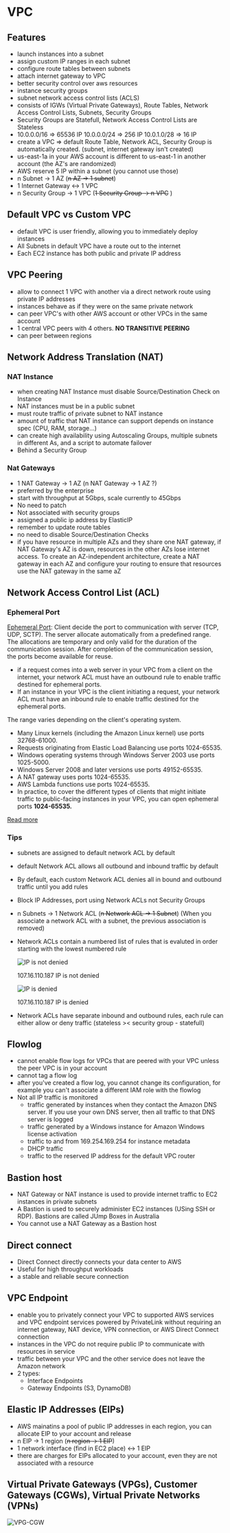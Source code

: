 # VPC

## Features

- launch instances into a subnet
- assign custom IP ranges in each subnet
- configure route tables between subnets
- attach internet gateway to VPC
- better security control over aws resources
- instance security groups
- subnet network access control lists (ACLS)
- consists of IGWs (Virtual Private Gateways), Route Tables, Network Access Control Lists, Subnets, Security Groups
- Security Groups are Statefull, Network Access Control Lists are Stateless
- 10.0.0.0/16 ⇒ 65536 IP
10.0.0.0/24 ⇒ 256 IP
10.0.1.0/28 ⇒ 16 IP
- create a VPC ⇒ default Route Table, Network ACL, Security Group is automatically created. (subnet, internet gateway isn't created)
- us-east-1a in your AWS account is different to us-east-1 in another account (the AZ's are randomized)
- AWS reserve 5 IP within a subnet (you cannot use those)
- n Subnet → 1 AZ (~~n AZ → 1 subnet~~)
- 1 Internet Gateway ↔ 1 VPC
- n Security Group → 1 VPC  (~~1 Security Group → n VPC~~ )

## Default VPC vs Custom VPC

- default VPC is user friendly, allowing you to immediately deploy instances
- All Subnets in default VPC have a route out to the internet
- Each EC2 instance has both public and private IP address

## VPC Peering

- allow to connect 1 VPC with another via a direct network route using private IP addresses
- instances behave as if they were on the same private network
- can peer VPC's with other AWS account or other VPCs in the same account
- 1 central VPC peers with 4 others. **NO TRANSITIVE PEERING**
- can peer between regions

## Network Address Translation (NAT)

### NAT Instance

- when creating NAT Instance must disable Source/Destination Check on Instance
- NAT instances must be in a public subnet
- must route traffic of private subnet to NAT instance
- amount of traffic that NAT instance can support depends on instance spec (CPU, RAM, storage...)
- can create high availability using Autoscaling Groups, multiple subnets in different As, and a script to automate failover
- Behind a Security Group

### Nat Gateways

- 1 NAT Gateway → 1 AZ (n NAT Gateway → 1 AZ ?)
- preferred by the enterprise
- start with throughput at 5Gbps, scale currently to 45Gbps
- No need to patch
- Not associated with security groups
- assigned a public ip address by ElasticIP
- remember to update route tables
- no need to disable Source/Destination Checks
- if you have resource in multiple AZs and they share one NAT gateway, if NAT Gateway's AZ is down, resources in the other AZs lose internet access. To create an AZ-independent architecture, create a NAT gateway in each AZ and configure your routing to ensure that resources use the NAT gateway in the same aZ

## Network Access Control List (ACL)

### Ephemeral Port

[Ephemeral Port](https://en.wikipedia.org/wiki/Ephemeral_port): Client decide the port to communication with server (TCP, UDP, SCTP). The server allocate automatically from a predefined range. The allocations are temporary and only valid for the duration of the communication session. After completion of the communication session, the ports become available for reuse.

- if a request comes into a web server in your VPC from a client on the internet, your network ACL must have an outbound rule to enable traffic destined for ephemeral ports.
- If an instance in your VPC is the client initiating a request, your network ACL must have an inbound rule to enable traffic destined for the ephemeral ports.

The range varies depending on the client's operating system.

- Many Linux kernels (including the Amazon Linux kernel) use ports 32768-61000.
- Requests originating from Elastic Load Balancing use ports 1024-65535.
- Windows operating systems through Windows Server 2003 use ports 1025-5000.
- Windows Server 2008 and later versions use ports 49152-65535.
- A NAT gateway uses ports 1024-65535.
- AWS Lambda functions use ports 1024-65535.
- In practice, to cover the different types of clients that might initiate traffic to public-facing instances in your VPC, you can open ephemeral ports **1024-65535.**

[Read more](https://docs.aws.amazon.com/vpc/latest/userguide//vpc-network-acls.html#nacl-ephemeral-ports)

### Tips

- subnets are assigned to default network ACL by default
- default Network ACL allows all outbound and inbound traffic by default
- By default, each custom Network ACL denies all in bound and outbound traffic until you add rules
- Block IP Addresses, port using Network ACLs not Security Groups
- n Subnets → 1 Network ACL (~~n Network ACL → 1 Subnet~~) (When you associate a network ACL with a subnet, the previous association is removed)
- Network ACLs contain a numbered list of rules that is evaluted in order starting with the lowest numbered rule

    ![IP is not denied](images/ip-not-denied.png)

    107.16.110.187 IP is not denied

    ![IP is denied](images/ip-denied.png)

    107.16.110.187 IP is denied

- Network ACLs have separate inbound and outbound rules, each rule can either allow or deny traffic (stateless >< security group - statefull)

## Flowlog

- cannot enable flow logs for VPCs that are peered with your VPC unless the peer VPC is in your account
- cannot tag a flow log
- after you've created a flow log, you cannot change its configuration, for example you can't associate a different IAM role with the flowlog
- Not all IP traffic is monitored
    - traffic generated by instances when they contact the Amazon DNS server. If you use your own DNS server, then all traffic to that DNS server is logged
    - traffic generated by a Windows instance for Amazon Windows license activation
    - traffic to and from 169.254.169.254 for instance metadata
    - DHCP traffic
    - traffic to the reserved IP address for the default VPC router

## Bastion host

- NAT Gateway or NAT instance is used to provide internet traffic to EC2 instances in private subnets
- A Bastion is used to securely administer EC2 instances (USing SSH or RDP). Bastions are called JUmp Boxes in Australia
- You cannot use a NAT Gateway as a Bastion host

## Direct connect

- Direct Connect directly connects your data center to AWS
- Useful for high throughput workloads
- a stable and reliable secure connection

## VPC Endpoint

- enable you to privately connect your VPC to supported AWS services and VPC endpoint services powered by PrivateLink without requiring an internet gateway, NAT device, VPN connection, or AWS Direct Connect connection
- instances in the VPC do not require public IP to communicate with resources in service
- traffic between your VPC and the other service does not leave the Amazon network
- 2 types:
    - Interface Endpoints
    - Gateway Endpoints (S3, DynamoDB)

## Elastic IP Addresses (EIPs)

- AWS mainatins a pool of public IP addresses in each region, you can allocate EIP to your account and release
- n EIP → 1 region (~~n region → 1 EIP~~)
- 1 network interface (find in EC2 place) ↔ 1 EIP
- there are charges for EIPs allocated to your account, even they are not associated with a resource

## Virtual Private Gateways (VPGs), Customer Gateways (CGWs), Virtual Private Networks (VPNs)

![VPG-CGW](image/../images/vpg-cgw.png)